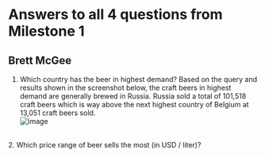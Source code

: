 # Answers to all 4 questions from Milestone 1
## Brett McGee
1. Which country has the beer in highest demand?
Based on the query and results shown in the screenshot below, the craft beers in highest demand are generally brewed in Russia. Russia sold a total of 101,518 craft beers which is way above the next highest country of Belgium at 13,051 craft beers sold.</br>
![image](https://github.com/bmcgee9/craftBeerSalesDB/assets/102620872/d1c1f0a5-a4b2-4dd5-b7e4-fcdb8dcf992b)
</br>
2. Which price range of beer sells the most (in USD / liter)?
